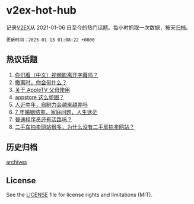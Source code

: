 # v2ex-hot-hub

 记录[V2EX](https://www.v2ex.com/)从 2021-01-06 日至今的热门话题。每小时抓取一次数据，按天[归档](archives)。

`更新时间：2025-01-13 01:08:22 +0800`

## 热议话题

1. [你们看（中文）视频能离开字幕吗？](https://www.v2ex.com/t/1104452)
1. [撤离时，你会带什么？](https://www.v2ex.com/t/1104484)
1. [关于 AppleTV 父母使用](https://www.v2ex.com/t/1104443)
1. [appstore 这么顽固？](https://www.v2ex.com/t/1104470)
1. [人近中年，自制力会越来越差吗](https://www.v2ex.com/t/1104510)
1. [7 年婚姻结束，家庭问题，人生迷茫](https://www.v2ex.com/t/1104536)
1. [普通程序员还有活路吗？](https://www.v2ex.com/t/1104479)
1. [二手车拍卖网站很多，为什么没有二手房拍卖网站？](https://www.v2ex.com/t/1104474)

## 历史归档

[archives](archives)

## License

See the [LICENSE](LICENSE) file for license rights and limitations (MIT).
